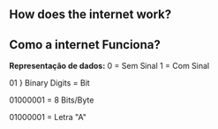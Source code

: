## How does the internet work?
## Como a internet Funciona?

**Representação de dados:**
 0 = Sem Sinal
 1 = Com Sinal 

 01 } Binary Digits = Bit

 01000001 = 8 Bits/Byte

 01000001 =  Letra "A"

